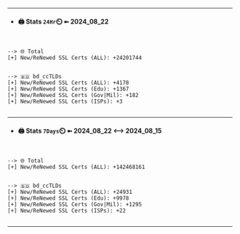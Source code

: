 

---
- #### 🖨️ **Stats** `24Hr`⏲️ ➼ 2024_08_22
```console


--> 🌐 Total
[+] New/ReNewed SSL Certs (ALL): +24201744


--> 🇧🇩 bd_ccTLDs
[+] New/ReNewed SSL Certs (ALL): +4178
[+] New/ReNewed SSL Certs (Edu): +1367
[+] New/ReNewed SSL Certs (Gov|Mil): +182
[+] New/ReNewed SSL Certs (ISPs): +3


```

---
- #### 🖨️ **Stats** `7Days`⏲️ ➼ 2024_08_22 <--> 2024_08_15
```console


--> 🌐 Total
[+] New/ReNewed SSL Certs (ALL): +142468161


--> 🇧🇩 bd_ccTLDs
[+] New/ReNewed SSL Certs (ALL): +24931
[+] New/ReNewed SSL Certs (Edu): +9978
[+] New/ReNewed SSL Certs (Gov|Mil): +1295
[+] New/ReNewed SSL Certs (ISPs): +22


```

---

